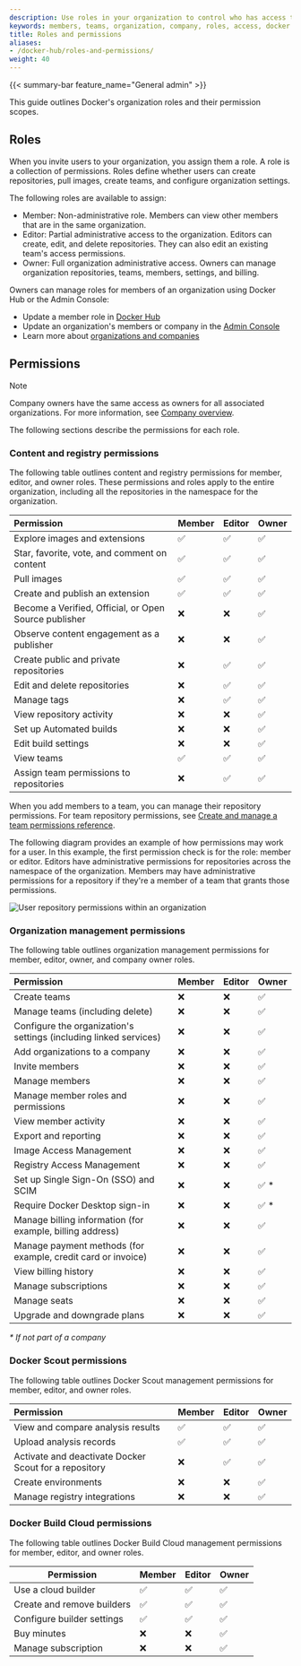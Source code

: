 ```yaml
---
description: Use roles in your organization to control who has access to content, registry, and organization management permissions.
keywords: members, teams, organization, company, roles, access, docker hub, admin console, security
title: Roles and permissions
aliases:
- /docker-hub/roles-and-permissions/
weight: 40
---
```


{{< summary-bar feature_name="General admin" >}}

This guide outlines Docker's organization roles and their permission scopes.

## Roles

When you invite users to your organization, you assign them a role. A role is a
collection of permissions. Roles define whether users can create repositories,
pull images, create teams, and configure organization settings.

The following roles are available to assign:

- Member: Non-administrative role. Members can view other members that are in
the same organization.
- Editor: Partial administrative access to the organization. Editors can
create, edit, and delete repositories. They can also edit an existing team's
access permissions.
- Owner: Full organization administrative access. Owners can manage organization
repositories, teams, members, settings, and billing.

Owners can manage roles for members of an organization using Docker Hub or the Admin Console:

- Update a member role in [Docker Hub](/manuals/admin/organization/members.md#update-a-member-role)
- Update an organization's members or company in the [Admin Console](/manuals/admin/company/users.md#update-a-member-role)
- Learn more about [organizations and companies](/manuals/admin/_index.md)

## Permissions

> [!NOTE]
>
> Company owners have the same access as owners for all associated organizations. For more information, see [Company overview](/admin/company/).

The following sections describe the permissions for each role.

### Content and registry permissions

The following table outlines content and registry permissions for member,
editor, and owner roles. These permissions and roles apply to the entire
organization, including all the repositories in the namespace for the
organization.

| Permission                                            | Member | Editor | Owner |
| :---------------------------------------------------- | :----- | :----- | :----------------- |
| Explore images and extensions                         | ✅     | ✅     | ✅                 |
| Star, favorite, vote, and comment on content          | ✅     | ✅     | ✅                 |
| Pull images                                           | ✅     | ✅     | ✅                 |
| Create and publish an extension                       | ✅     | ✅     | ✅                 |
| Become a Verified, Official, or Open Source publisher | ❌     | ❌     | ✅                 |
| Observe content engagement as a publisher             | ❌     | ❌     | ✅                 |
| Create public and private repositories                | ❌     | ✅     | ✅                 |
| Edit and delete repositories                          | ❌     | ✅     | ✅                 |
| Manage tags                                           | ❌     | ✅     | ✅                 |
| View repository activity                              | ❌     | ❌     | ✅                 |
| Set up Automated builds                               | ❌     | ❌     | ✅                 |
| Edit build settings                                   | ❌     | ❌     | ✅                 |
| View teams                                            | ✅     | ✅     | ✅                 |
| Assign team permissions to repositories               | ❌     | ✅     | ✅                 |

When you add members to a team, you can manage their repository permissions.
For team repository permissions, see [Create and manage a team permissions reference](/manuals/admin/organization/manage-a-team.md#permissions-reference).

The following diagram provides an example of how permissions may work for a
user. In this example, the first permission check is for the role: member or
editor. Editors have administrative permissions for repositories across the
namespace of the organization. Members may have administrative permissions for
a repository if they're a member of a team that grants those permissions.

![User repository permissions within an organization](../images/roles-and-permissions-member-editor-roles.png)

### Organization management permissions

The following table outlines organization management permissions for member,
editor, owner, and company owner roles.

| Permission                                                        | Member | Editor | Owner |
| :---------------------------------------------------------------- | :----- | :----- | :----------------- |
| Create teams                                                      | ❌     | ❌     | ✅                 |
| Manage teams (including delete)                                   | ❌     | ❌     | ✅                 |
| Configure the organization's settings (including linked services) | ❌     | ❌     | ✅                 |
| Add organizations to a company                                    | ❌     | ❌     | ✅                 |
| Invite members                                                    | ❌     | ❌     | ✅                 |
| Manage members                                                    | ❌     | ❌     | ✅                 |
| Manage member roles and permissions                               | ❌     | ❌     | ✅                 |
| View member activity                                              | ❌     | ❌     | ✅                 |
| Export and reporting                                              | ❌     | ❌     | ✅                 |
| Image Access Management                                           | ❌     | ❌     | ✅                 |
| Registry Access Management                                        | ❌     | ❌     | ✅                 |
| Set up Single Sign-On (SSO) and SCIM                              | ❌     | ❌     | ✅ \*              |
| Require Docker Desktop sign-in                                    | ❌     | ❌     | ✅ \*              |
| Manage billing information (for example, billing address)                 | ❌     | ❌     | ✅                 |
| Manage payment methods (for example, credit card or invoice)              | ❌     | ❌     | ✅                 |
| View billing history                                              | ❌     | ❌     | ✅                 |
| Manage subscriptions                                              | ❌     | ❌     | ✅                 |
| Manage seats                                                      | ❌     | ❌     | ✅                 |
| Upgrade and downgrade plans                                       | ❌     | ❌     | ✅                 |

_\* If not part of a company_

### Docker Scout permissions

The following table outlines Docker Scout management permissions for member,
editor, and owner roles.

| Permission                                            | Member | Editor | Owner |
| :---------------------------------------------------- | :----- | :----- | :----------------- |
| View and compare analysis results                     | ✅     | ✅     | ✅                 |
| Upload analysis records                               | ✅     | ✅     | ✅                 |
| Activate and deactivate Docker Scout for a repository | ❌     | ✅     | ✅                 |
| Create environments                                   | ❌     | ❌     | ✅                 |
| Manage registry integrations                          | ❌     | ❌     | ✅                 |

### Docker Build Cloud permissions

The following table outlines Docker Build Cloud management permissions for
member, editor, and owner roles.

| Permission                   | Member | Editor | Owner |
| ---------------------------- | :----- | :----- | :----------------- |
| Use a cloud builder          | ✅     | ✅     | ✅                 |
| Create and remove builders   | ✅     | ✅     | ✅                 |
| Configure builder settings   | ✅     | ✅     | ✅                 |
| Buy minutes                  | ❌     | ❌     | ✅                 |
| Manage subscription          | ❌     | ❌     | ✅                 |

